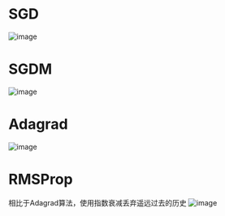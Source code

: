 # SGD
![image](https://user-images.githubusercontent.com/22728601/194907376-93265f30-81f7-45de-9700-06e0abbfcac0.png)

# SGDM 
![image](https://user-images.githubusercontent.com/22728601/194907286-29080f8f-814b-4951-9ad9-d842a0e84ca5.png)

# Adagrad
![image](https://user-images.githubusercontent.com/22728601/194908934-ca3aa959-f72f-4fef-b23b-24b02baff0d1.png)

# RMSProp
相比于Adagrad算法，使用指数衰减丢弃遥远过去的历史
![image](https://user-images.githubusercontent.com/22728601/194909695-9d0d344d-793d-42a2-90ab-c90bad8608aa.png)
